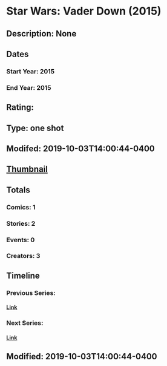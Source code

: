 # Star Wars: Vader Down (2015)
## Description: None
## Dates
### Start Year: 2015
### End Year: 2015
## Rating: 
## Type: one shot
## Modifed: 2019-10-03T14:00:44-0400
## [Thumbnail](http://i.annihil.us/u/prod/marvel/i/mg/6/b0/574605328dbff.jpg)
## Totals
### Comics: 1
### Stories: 2
### Events: 0
### Creators: 3
## Timeline
### Previous Series: 
#### [Link]()
### Next Series: 
#### [Link]()
## Modified: 2019-10-03T14:00:44-0400